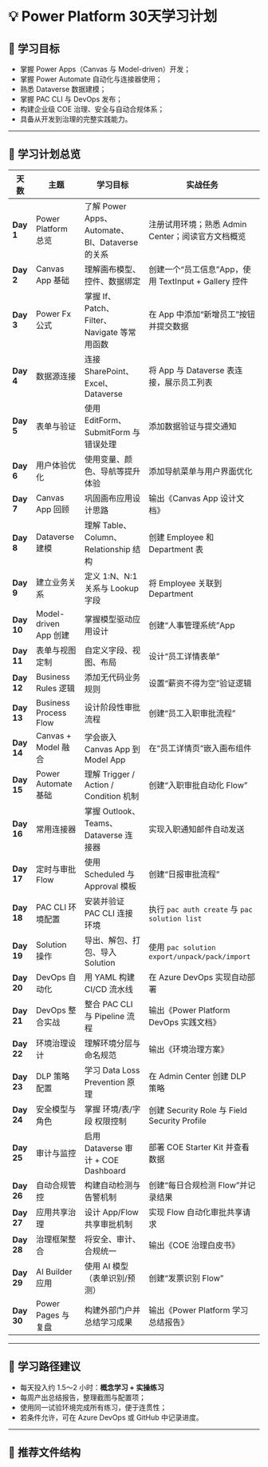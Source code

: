 # 💡 Power Platform 30天学习计划

## 📘 学习目标
- 掌握 Power Apps（Canvas 与 Model-driven）开发；
- 掌握 Power Automate 自动化与连接器使用；
- 熟悉 Dataverse 数据建模；
- 掌握 PAC CLI 与 DevOps 发布；
- 构建企业级 COE 治理、安全与自动合规体系；
- 具备从开发到治理的完整实践能力。

---

## 📅 学习计划总览

| 天数 | 主题 | 学习目标 | 实战任务 |
|------|------|-----------|-----------|
| **Day 1** | Power Platform 总览 | 了解 Power Apps、Automate、BI、Dataverse 的关系 | 注册试用环境；熟悉 Admin Center；阅读官方文档概览 |
| **Day 2** | Canvas App 基础 | 理解画布模型、控件、数据绑定 | 创建一个“员工信息”App，使用 TextInput + Gallery 控件 |
| **Day 3** | Power Fx 公式 | 掌握 If、Patch、Filter、Navigate 等常用函数 | 在 App 中添加“新增员工”按钮并提交数据 |
| **Day 4** | 数据源连接 | 连接 SharePoint、Excel、Dataverse | 将 App 与 Dataverse 表连接，展示员工列表 |
| **Day 5** | 表单与验证 | 使用 EditForm、SubmitForm 与错误处理 | 添加数据验证与提交通知 |
| **Day 6** | 用户体验优化 | 使用变量、颜色、导航等提升体验 | 添加导航菜单与用户界面优化 |
| **Day 7** | Canvas App 回顾 | 巩固画布应用设计思路 | 输出《Canvas App 设计文档》 |
| **Day 8** | Dataverse 建模 | 理解 Table、Column、Relationship 结构 | 创建 Employee 和 Department 表 |
| **Day 9** | 建立业务关系 | 定义 1:N、N:1 关系与 Lookup 字段 | 将 Employee 关联到 Department |
| **Day 10** | Model-driven App 创建 | 掌握模型驱动应用设计 | 创建“人事管理系统”App |
| **Day 11** | 表单与视图定制 | 自定义字段、视图、布局 | 设计“员工详情表单” |
| **Day 12** | Business Rules 逻辑 | 添加无代码业务规则 | 设置“薪资不得为空”验证逻辑 |
| **Day 13** | Business Process Flow | 设计阶段性审批流程 | 创建“员工入职审批流程” |
| **Day 14** | Canvas + Model 融合 | 学会嵌入 Canvas App 到 Model App | 在“员工详情页”嵌入画布组件 |
| **Day 15** | Power Automate 基础 | 理解 Trigger / Action / Condition 机制 | 创建“入职审批自动化 Flow” |
| **Day 16** | 常用连接器 | 掌握 Outlook、Teams、Dataverse 连接器 | 实现入职通知邮件自动发送 |
| **Day 17** | 定时与审批 Flow | 使用 Scheduled 与 Approval 模板 | 创建“日报审批流程” |
| **Day 18** | PAC CLI 环境配置 | 安装并验证 PAC CLI 连接环境 | 执行 `pac auth create` 与 `pac solution list` |
| **Day 19** | Solution 操作 | 导出、解包、打包、导入 Solution | 使用 `pac solution export/unpack/pack/import` |
| **Day 20** | DevOps 自动化 | 用 YAML 构建 CI/CD 流水线 | 在 Azure DevOps 实现自动部署 |
| **Day 21** | DevOps 整合实战 | 整合 PAC CLI 与 Pipeline 流程 | 输出《Power Platform DevOps 实践文档》 |
| **Day 22** | 环境治理设计 | 理解环境分层与命名规范 | 输出《环境治理方案》 |
| **Day 23** | DLP 策略配置 | 学习 Data Loss Prevention 原理 | 在 Admin Center 创建 DLP 策略 |
| **Day 24** | 安全模型与角色 | 掌握 环境/表/字段 权限控制 | 创建 Security Role 与 Field Security Profile |
| **Day 25** | 审计与监控 | 启用 Dataverse 审计 + COE Dashboard | 部署 COE Starter Kit 并查看数据 |
| **Day 26** | 自动合规管控 | 构建自动检测与告警机制 | 创建“每日合规检测 Flow”并记录结果 |
| **Day 27** | 应用共享治理 | 设计 App/Flow 共享审批机制 | 实现 Flow 自动化审批共享请求 |
| **Day 28** | 治理框架整合 | 将安全、审计、合规统一 | 输出《COE 治理白皮书》 |
| **Day 29** | AI Builder 应用 | 使用 AI 模型（表单识别/预测） | 创建“发票识别 Flow” |
| **Day 30** | Power Pages 与复盘 | 构建外部门户并总结学习成果 | 输出《Power Platform 学习总结报告》 |

---

## 🧱 学习路径建议
- 每天投入约 1.5～2 小时：**概念学习 + 实操练习**  
- 每周产出总结报告，整理截图与配置项；  
- 使用同一试验环境完成所有练习，便于连贯性；  
- 若条件允许，可在 Azure DevOps 或 GitHub 中记录进度。

---

## 📂 推荐文件结构

